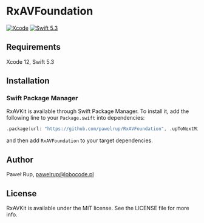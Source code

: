 # RxAVFoundation

[![Xcode](https://img.shields.io/badge/Xcode-12.0-lightgray.svg?style=flat&logo=xcode)](https://itunes.apple.com/pl/app/xcode/id497799835?l=pl&mt=12)
[![Swift 5.3](https://img.shields.io/badge/Swift-5.3-orange.svg?style=flat&logo=swift)](https://swift.org/)

## Requirements

Xcode 12, Swift 5.3

## Installation

### Swift Package Manager

RxAVKit is available through Swift Package Manager. To install it, add the following line to your `Package.swift` into dependencies:
```swift
.package(url: "https://github.com/pawelrup/RxAVFoundation", .upToNextMinor(from: "1.1.0"))
```
and then add `RxAVFoundation` to your target dependencies.

## Author

Paweł Rup, pawelrup@lobocode.pl

## License

RxAVKit is available under the MIT license. See the LICENSE file for more info.
